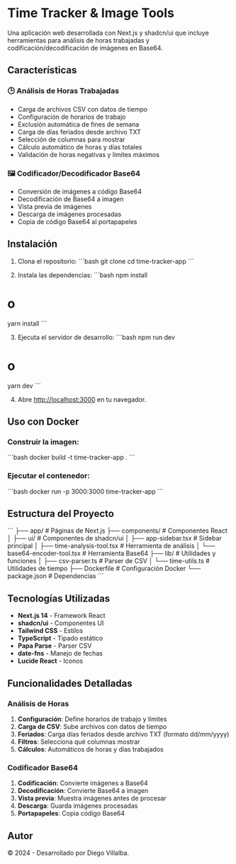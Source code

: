 # Time Tracker & Image Tools

Una aplicación web desarrollada con Next.js y shadcn/ui que incluye herramientas para análisis de horas trabajadas y codificación/decodificación de imágenes en Base64.

## Características

### 🕒 Análisis de Horas Trabajadas
- Carga de archivos CSV con datos de tiempo
- Configuración de horarios de trabajo
- Exclusión automática de fines de semana
- Carga de días feriados desde archivo TXT
- Selección de columnas para mostrar
- Cálculo automático de horas y días totales
- Validación de horas negativas y límites máximos

### 🖼️ Codificador/Decodificador Base64
- Conversión de imágenes a código Base64
- Decodificación de Base64 a imagen
- Vista previa de imágenes
- Descarga de imágenes procesadas
- Copia de código Base64 al portapapeles

## Instalación

1. Clona el repositorio:
\`\`\`bash
git clone <repository-url>
cd time-tracker-app
\`\`\`

2. Instala las dependencias:
\`\`\`bash
npm install
# o
yarn install
\`\`\`

3. Ejecuta el servidor de desarrollo:
\`\`\`bash
npm run dev
# o
yarn dev
\`\`\`

4. Abre [http://localhost:3000](http://localhost:3000) en tu navegador.

## Uso con Docker

### Construir la imagen:
\`\`\`bash
docker build -t time-tracker-app .
\`\`\`

### Ejecutar el contenedor:
\`\`\`bash
docker run -p 3000:3000 time-tracker-app
\`\`\`

## Estructura del Proyecto

\`\`\`
├── app/                    # Páginas de Next.js
├── components/            # Componentes React
│   ├── ui/               # Componentes de shadcn/ui
│   ├── app-sidebar.tsx   # Sidebar principal
│   ├── time-analysis-tool.tsx  # Herramienta de análisis
│   └── base64-encoder-tool.tsx # Herramienta Base64
├── lib/                  # Utilidades y funciones
│   ├── csv-parser.ts     # Parser de CSV
│   └── time-utils.ts     # Utilidades de tiempo
├── Dockerfile           # Configuración Docker
└── package.json        # Dependencias
\`\`\`

## Tecnologías Utilizadas

- **Next.js 14** - Framework React
- **shadcn/ui** - Componentes UI
- **Tailwind CSS** - Estilos
- **TypeScript** - Tipado estático
- **Papa Parse** - Parser CSV
- **date-fns** - Manejo de fechas
- **Lucide React** - Iconos

## Funcionalidades Detalladas

### Análisis de Horas
1. **Configuración**: Define horarios de trabajo y límites
2. **Carga de CSV**: Sube archivos con datos de tiempo
3. **Feriados**: Carga días feriados desde archivo TXT (formato dd/mm/yyyy)
4. **Filtros**: Selecciona qué columnas mostrar
5. **Cálculos**: Automáticos de horas y días trabajados

### Codificador Base64
1. **Codificación**: Convierte imágenes a Base64
2. **Decodificación**: Convierte Base64 a imagen
3. **Vista previa**: Muestra imágenes antes de procesar
4. **Descarga**: Guarda imágenes procesadas
5. **Portapapeles**: Copia código Base64

## Autor

© 2024 - Desarrollado por Diego Villalba.
